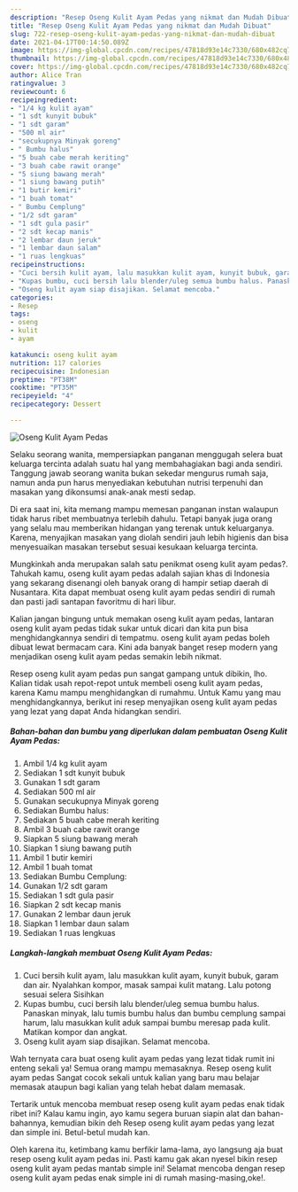 ```yaml
---
description: "Resep Oseng Kulit Ayam Pedas yang nikmat dan Mudah Dibuat"
title: "Resep Oseng Kulit Ayam Pedas yang nikmat dan Mudah Dibuat"
slug: 722-resep-oseng-kulit-ayam-pedas-yang-nikmat-dan-mudah-dibuat
date: 2021-04-17T00:14:50.089Z
image: https://img-global.cpcdn.com/recipes/47818d93e14c7330/680x482cq70/oseng-kulit-ayam-pedas-foto-resep-utama.jpg
thumbnail: https://img-global.cpcdn.com/recipes/47818d93e14c7330/680x482cq70/oseng-kulit-ayam-pedas-foto-resep-utama.jpg
cover: https://img-global.cpcdn.com/recipes/47818d93e14c7330/680x482cq70/oseng-kulit-ayam-pedas-foto-resep-utama.jpg
author: Alice Tran
ratingvalue: 3
reviewcount: 6
recipeingredient:
- "1/4 kg kulit ayam"
- "1 sdt kunyit bubuk"
- "1 sdt garam"
- "500 ml air"
- "secukupnya Minyak goreng"
- " Bumbu halus"
- "5 buah cabe merah keriting"
- "3 buah cabe rawit orange"
- "5 siung bawang merah"
- "1 siung bawang putih"
- "1 butir kemiri"
- "1 buah tomat"
- " Bumbu Cemplung"
- "1/2 sdt garam"
- "1 sdt gula pasir"
- "2 sdt kecap manis"
- "2 lembar daun jeruk"
- "1 lembar daun salam"
- "1 ruas lengkuas"
recipeinstructions:
- "Cuci bersih kulit ayam, lalu masukkan kulit ayam, kunyit bubuk, garam dan air. Nyalahkan kompor, masak sampai kulit matang. Lalu potong sesuai selera Sisihkan"
- "Kupas bumbu, cuci bersih lalu blender/uleg semua bumbu halus. Panaskan minyak, lalu tumis bumbu halus dan bumbu cemplung sampai harum, lalu masukkan kulit aduk sampai bumbu meresap pada kulit. Matikan kompor dan angkat."
- "Oseng kulit ayam siap disajikan. Selamat mencoba."
categories:
- Resep
tags:
- oseng
- kulit
- ayam

katakunci: oseng kulit ayam 
nutrition: 117 calories
recipecuisine: Indonesian
preptime: "PT38M"
cooktime: "PT35M"
recipeyield: "4"
recipecategory: Dessert

---
```



![Oseng Kulit Ayam Pedas](https://img-global.cpcdn.com/recipes/47818d93e14c7330/680x482cq70/oseng-kulit-ayam-pedas-foto-resep-utama.jpg)

Selaku seorang wanita, mempersiapkan panganan menggugah selera buat keluarga tercinta adalah suatu hal yang membahagiakan bagi anda sendiri. Tanggung jawab seorang  wanita bukan sekedar mengurus rumah saja, namun anda pun harus menyediakan kebutuhan nutrisi terpenuhi dan masakan yang dikonsumsi anak-anak mesti sedap.

Di era  saat ini, kita memang mampu memesan panganan instan walaupun tidak harus ribet membuatnya terlebih dahulu. Tetapi banyak juga orang yang selalu mau memberikan hidangan yang terenak untuk keluarganya. Karena, menyajikan masakan yang diolah sendiri jauh lebih higienis dan bisa menyesuaikan masakan tersebut sesuai kesukaan keluarga tercinta. 



Mungkinkah anda merupakan salah satu penikmat oseng kulit ayam pedas?. Tahukah kamu, oseng kulit ayam pedas adalah sajian khas di Indonesia yang sekarang disenangi oleh banyak orang di hampir setiap daerah di Nusantara. Kita dapat membuat oseng kulit ayam pedas sendiri di rumah dan pasti jadi santapan favoritmu di hari libur.

Kalian jangan bingung untuk memakan oseng kulit ayam pedas, lantaran oseng kulit ayam pedas tidak sukar untuk dicari dan kita pun bisa menghidangkannya sendiri di tempatmu. oseng kulit ayam pedas boleh dibuat lewat bermacam cara. Kini ada banyak banget resep modern yang menjadikan oseng kulit ayam pedas semakin lebih nikmat.

Resep oseng kulit ayam pedas pun sangat gampang untuk dibikin, lho. Kalian tidak usah repot-repot untuk membeli oseng kulit ayam pedas, karena Kamu mampu menghidangkan di rumahmu. Untuk Kamu yang mau menghidangkannya, berikut ini resep menyajikan oseng kulit ayam pedas yang lezat yang dapat Anda hidangkan sendiri.

<!--inarticleads1-->

##### Bahan-bahan dan bumbu yang diperlukan dalam pembuatan Oseng Kulit Ayam Pedas:

1. Ambil 1/4 kg kulit ayam
1. Sediakan 1 sdt kunyit bubuk
1. Gunakan 1 sdt garam
1. Sediakan 500 ml air
1. Gunakan secukupnya Minyak goreng
1. Sediakan  Bumbu halus:
1. Sediakan 5 buah cabe merah keriting
1. Ambil 3 buah cabe rawit orange
1. Siapkan 5 siung bawang merah
1. Siapkan 1 siung bawang putih
1. Ambil 1 butir kemiri
1. Ambil 1 buah tomat
1. Sediakan  Bumbu Cemplung:
1. Gunakan 1/2 sdt garam
1. Sediakan 1 sdt gula pasir
1. Siapkan 2 sdt kecap manis
1. Gunakan 2 lembar daun jeruk
1. Siapkan 1 lembar daun salam
1. Sediakan 1 ruas lengkuas




<!--inarticleads2-->

##### Langkah-langkah membuat Oseng Kulit Ayam Pedas:

1. Cuci bersih kulit ayam, lalu masukkan kulit ayam, kunyit bubuk, garam dan air. Nyalahkan kompor, masak sampai kulit matang. Lalu potong sesuai selera Sisihkan
1. Kupas bumbu, cuci bersih lalu blender/uleg semua bumbu halus. Panaskan minyak, lalu tumis bumbu halus dan bumbu cemplung sampai harum, lalu masukkan kulit aduk sampai bumbu meresap pada kulit. Matikan kompor dan angkat.
1. Oseng kulit ayam siap disajikan. Selamat mencoba.




Wah ternyata cara buat oseng kulit ayam pedas yang lezat tidak rumit ini enteng sekali ya! Semua orang mampu memasaknya. Resep oseng kulit ayam pedas Sangat cocok sekali untuk kalian yang baru mau belajar memasak ataupun bagi kalian yang telah hebat dalam memasak.

Tertarik untuk mencoba membuat resep oseng kulit ayam pedas enak tidak ribet ini? Kalau kamu ingin, ayo kamu segera buruan siapin alat dan bahan-bahannya, kemudian bikin deh Resep oseng kulit ayam pedas yang lezat dan simple ini. Betul-betul mudah kan. 

Oleh karena itu, ketimbang kamu berfikir lama-lama, ayo langsung aja buat resep oseng kulit ayam pedas ini. Pasti kamu gak akan nyesel bikin resep oseng kulit ayam pedas mantab simple ini! Selamat mencoba dengan resep oseng kulit ayam pedas enak simple ini di rumah masing-masing,oke!.

